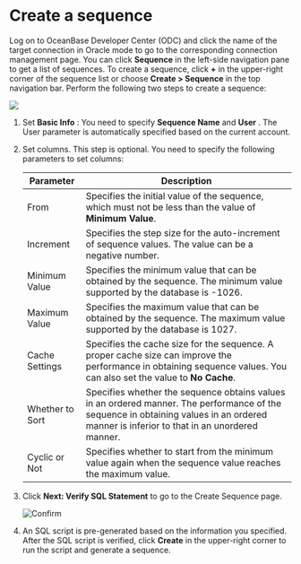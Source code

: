 Create a sequence
======================================

Log on to OceanBase Developer Center (ODC) and click the name of the target connection in Oracle mode to go to the corresponding connection management page. You can click **Sequence** in the left-side navigation pane to get a list of sequences. To create a sequence, click **+** in the upper-right corner of the sequence list or choose **Create \> Sequence** in the top navigation bar. Perform the following two steps to create a sequence:

![](https://help-static-aliyun-doc.aliyuncs.com/assets/img/en-US/7530269361/p138331.png)

1. Set **Basic Info** : You need to specify **Sequence Name** and **User** . The User parameter is automatically specified based on the current account.



2. Set columns. This step is optional. You need to specify the following parameters to set columns:

   |  Parameter    |Description  |
   |-----------------|--------------|
   | From            | Specifies the initial value of the sequence, which must not be less than the value of **Minimum Value**. |
   | Increment       | Specifies the step size for the auto-increment of sequence values. The value can be a negative number.  |
   | Minimum Value   | Specifies the minimum value that can be obtained by the sequence. The minimum value supported by the database is -1026.   |
   | Maximum Value   | Specifies the maximum value that can be obtained by the sequence. The maximum value supported by the database is 1027.  |
   | Cache Settings  | Specifies the cache size for the sequence. A proper cache size can improve the performance in obtaining sequence values. You can also set the value to **No Cache**. |
   | Whether to Sort | Specifies whether the sequence obtains values in an ordered manner. The performance of the sequence in obtaining values in an ordered manner is inferior to that in an unordered manner. |
   | Cyclic or Not   | Specifies whether to start from the minimum value again when the sequence value reaches the maximum value. |

3. Click **Next: Verify SQL Statement** to go to the Create Sequence page.

   ![Confirm](https://help-static-aliyun-doc.aliyuncs.com/assets/img/en-US/0582659361/p326072.png)


4. An SQL script is pre-generated based on the information you specified. After the SQL script is verified, click **Create** in the upper-right corner to run the script and generate a sequence.





